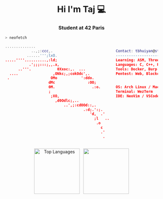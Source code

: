 <h1 align="center"> Hi I'm Taj 💻 </h1>
<h3 align="center">Student at 42 Paris</h3>

```zsh
> neofetch
```

```lua
..............                               
            ..,;:ccc,.                             Contact: tbhuiyan@student.42.fr 
          ......''';lxO.                           ---------------------
.....''''..........,:ld;                           Learning: ASM, Three.js, Rust
           .';;;:::;,,.x,                          Languages: C, C++, Python
      ..'''.            0Xxoc:,.  ...              Tools: Docker, Burp Suite, Ghidra, Kubernetes
  ....                ,ONkc;,;cokOdc',.            Pentest: Web, Blockchain, iOS
 .                   OMo           ':ddo.          
                    dMc               :OO;         
                    0M.                 .:o.       OS: Arch Linux / MacOS
                    ;                              Terminal: WezTerm
                     ;XO,                          IDE: NeoVim / VSCode
                       ,d0Odlc;,..
                           ..',;:cdOOd::,.
                                    .:d;.':;.
                                       'd,  .'
                                         ;l   ..
                                          .o
                                            c
                                            .'
                                             .
```

<p align="left">
</p>

<br>

<div align="center">

<div align="center">
    <img src="https://github-readme-stats.vercel.app/api?username=bhyant&theme=ayu-mirage&show_icons=true&hide_border=true&count_private=true" alt="Top Languages" height="150" />
  &nbsp;
  <img src="https://github-readme-stats.vercel.app/api/top-langs/?username=bhyant&theme=ayu-mirage&show_icons=true&hide_border=true&layout=compact" height="150" />
</div>

<div align="center">
